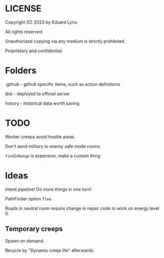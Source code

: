 # LICENSE
Copyright (C) 2023 by Eduard Lynx.

All rights reserved.

Unauthorized copying via any medium is strictly prohibited.

Proprietary and confidential.

# Folders
.github - github specific items, such as action definitions

dist - deployed to official server

history - historical data worth saving

# TODO
Worker creeps avoid hostile areas.

Don't send military to enemy safe mode rooms.

`findInRange` is expensive, make a custom thing

# Ideas
Intent pipeline! Do more things in one turn!

PathFinder option `flee`.

Roads in neutral room require change in repair code to work on energy level 0.

## Temporary creeps

Spawn on demand.

Recycle by "Dynamic creep life" afterwards.
